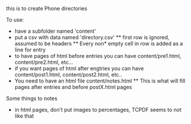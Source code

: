 this is to create Phone directories

To use:
* have a subfolder named 'content'
* put a csv with data named 'directory.csv'
** first row is ignored, assumed to be headers
** Every non* empty cell in row is added as a line for entry 
* to have pages of html before entries you can have content/pre1.html, content/pre2.html, etc...
* if you want pages of html after engtries you can have content/post1.html, content/post2.html, etc..
* You need to have an html file content/notes.html 
** This is what will fill pages after entries and before postX.html pages 

Some things to notes
* in html pages, don't put images to percentages, TCPDF seems to not like that
